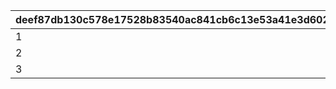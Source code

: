 |deef87db130c578e17528b83540ac841cb6c13e53a41e3d60279108e4142d95c|2d9828c964e08d335375eb3c642145998dd35cb34c70042d7a3d0e478a429637|
| --- | --- |
|1|2|
|2|3|
|3|3|